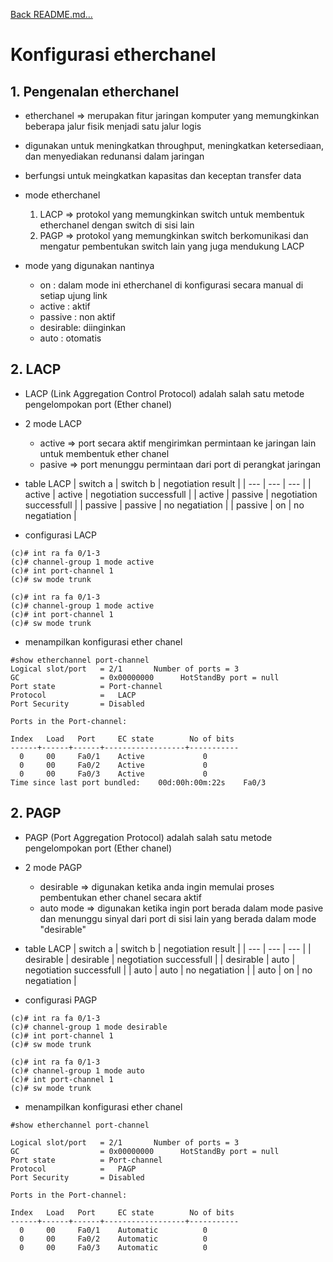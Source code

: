 <a href="../../README.md#back">Back README.md...</a>

# Konfigurasi etherchanel

## 1. **Pengenalan etherchanel**
- etherchanel => merupakan fitur jaringan komputer yang memungkinkan beberapa jalur fisik menjadi satu jalur logis
- digunakan untuk meningkatkan throughput, meningkatkan ketersediaan, dan menyediakan redunansi dalam jaringan
- berfungsi untuk meingkatkan kapasitas dan keceptan transfer data

- mode etherchanel
    1. LACP => protokol yang memungkinkan switch untuk membentuk etherchanel dengan switch di sisi lain
    2. PAGP => protokol yang memungkinkan switch berkomunikasi dan mengatur pembentukan switch lain yang juga mendukung LACP

- mode yang digunakan nantinya
    - on :  dalam mode ini etherchanel di konfigurasi secara manual di setiap ujung link
    - active : aktif
    - passive : non aktif
    - desirable: diinginkan
    - auto : otomatis

## 2. **LACP**
- LACP (Link Aggregation Control Protocol) adalah salah satu metode pengelompokan port (Ether chanel)
- 2 mode LACP
    - active => port secara aktif mengirimkan permintaan ke jaringan lain untuk membentuk ether chanel
    - pasive => port menunggu permintaan dari port di perangkat jaringan
- table LACP
| switch a | switch b | negotiation result |
| --- | --- | --- |
| active | active | negotiation successfull |
| active | passive | negotiation successfull |
| passive | passive | no negatiation |
| passive | on | no negatiation |

- configurasi LACP
```
(c)# int ra fa 0/1-3
(c)# channel-group 1 mode active
(c)# int port-channel 1
(c)# sw mode trunk

(c)# int ra fa 0/1-3
(c)# channel-group 1 mode active
(c)# int port-channel 1
(c)# sw mode trunk
```

- menampilkan konfigurasi ether chanel
```
#show etherchannel port-channel 
Logical slot/port   = 2/1       Number of ports = 3
GC                  = 0x00000000      HotStandBy port = null
Port state          = Port-channel 
Protocol            =   LACP
Port Security       = Disabled

Ports in the Port-channel:

Index   Load   Port     EC state        No of bits
------+------+------+------------------+-----------
  0     00     Fa0/1    Active             0
  0     00     Fa0/2    Active             0
  0     00     Fa0/3    Active             0
Time since last port bundled:    00d:00h:00m:22s    Fa0/3
```

## 2. **PAGP**
- PAGP (Port Aggregation Protocol) adalah salah satu metode pengelompokan port (Ether chanel)
- 2 mode PAGP
    - desirable => digunakan ketika anda ingin memulai proses pembentukan ether chanel secara aktif
    - auto mode => digunakan ketika ingin port berada dalam mode pasive dan menunggu sinyal dari 
    port di sisi lain yang berada dalam mode "desirable"

- table LACP
| switch a | switch b | negotiation result |
| --- | --- | --- |
| desirable | desirable | negotiation successfull |
| desirable | auto | negotiation successfull |
| auto | auto | no negatiation |
| auto | on | no negatiation |

- configurasi PAGP
```
(c)# int ra fa 0/1-3
(c)# channel-group 1 mode desirable
(c)# int port-channel 1
(c)# sw mode trunk

(c)# int ra fa 0/1-3
(c)# channel-group 1 mode auto
(c)# int port-channel 1
(c)# sw mode trunk
``` 

- menampilkan konfigurasi ether chanel
```
#show etherchannel port-channel 

Logical slot/port   = 2/1       Number of ports = 3
GC                  = 0x00000000      HotStandBy port = null
Port state          = Port-channel 
Protocol            =   PAGP
Port Security       = Disabled

Ports in the Port-channel:

Index   Load   Port     EC state        No of bits
------+------+------+------------------+-----------
  0     00     Fa0/1    Automatic          0
  0     00     Fa0/2    Automatic          0
  0     00     Fa0/3    Automatic          0
```